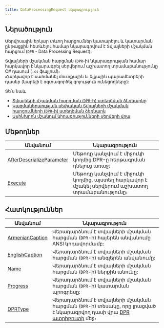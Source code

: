 ```yaml
---
title: DataProcessingRequest նկարագրություն
---
```


## Ներածություն

Սերվիսային երկար տևող հարցումներ կատարելու և կատարման ընթացքին հետևելու համար նկարագրվում է Տվյալների մշակման հարցում (`DPR` - Data Processing Request): 

Տվյալների մշակման հարցման (`DPR`-ի) նկարագրության համար հարկավոր է նկարագրել սերվերում աշխատող տրամաբանությունը C# դասում (`.cs` ֆայլում)։  
Հարկավոր է սահմանել մուտքային և ելքային պարամետրերի դասեր (կարելի է օգտագործել գոյություն ունեցողները)։

Տե՛ս նաև 
* [Տվյալների մշակման հարցման (`DPR`-ի) ստեղծման ձեռնարկը](dpr_guide.md)
* [Կազմակերպության սեփական Տվյալների մշակման հարցումների (`DPR`-ի) ստեղծման ձեռնարկ](../../extensions/definitions/dpr_new_guide.md)
* [Ասինխրոն մշակում կիրառությունների սերվերի վրա](../../architecture/appserver_async.md)

## Մեթոդներ

| Անվանում | Նկարագրություն |
|----------|----------------|
| [AfterDeserializeParameter](dpr/AfterDeserializeParameter.md) | Մեթոդը կանչվում է միջուկի կողմից DPR-ը հերթագրման դնելուց առաջ։ |
| [Execute](dpr/Execute.md) | Մեթոդը կանչվում է միջուկի կողմից, այստեղ հարկավոր է մշակել սերվերում աշխատող տրամաբանությունը։ |

## Հատկություններ

| Անվանում | Նկարագրություն |
|----------|----------------|
| [ArmenianCaption](dpr/ArmenianCaption.md) | Վերադարձնում է տվյալների մշակման հարցման (`DPR`-ի) հայերեն անվանումը ANSI կոդավորմամբ: |
| [EnglishCaption](dpr/EnglishCaption.md) | Վերադարձնում է տվյալների մշակման հարցման (`DPR`-ի) անգլերեն անվանումը: |
| [Name](dpr/Name.md) | Վերադարձնում է տվյալների մշակման հարցման (`DPR`-ի) ներքին անունը: |
| [Progress](dpr/Progress.md) | Վերադարձնում է տվյալների մշակման հարցման (`DPR`-ի) կատարման պրոգրեսը: |
| [DPRType](dpr/DPRType.md) | Վերադարձնում է տվյալների մշակման հարցման (`DPR`-ի) տեսակը, որը լրացված է նկարագրվող դասի վրա [DPR ատրիբուտի](../types/attributes/DPRAttribute.md) մեջ։ |
